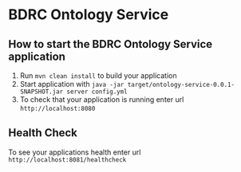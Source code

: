 # BDRC Ontology Service

How to start the BDRC Ontology Service application
---

1. Run `mvn clean install` to build your application
1. Start application with `java -jar target/ontology-service-0.0.1-SNAPSHOT.jar server config.yml`
1. To check that your application is running enter url `http://localhost:8080`

Health Check
---

To see your applications health enter url `http://localhost:8081/healthcheck`
